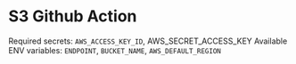 # S3 Github Action

Required secrets: `AWS_ACCESS_KEY_ID`, AWS_SECRET_ACCESS_KEY
Available ENV variables: `ENDPOINT`, `BUCKET_NAME`, `AWS_DEFAULT_REGION`